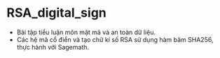 # RSA_digital_sign
- Bài tập tiểu luận môn mật mã và an toàn dữ liệu.
- Các hệ mã cổ điển và tạo chữ kí số RSA sử dụng hàm băm SHA256, thực hành với Sagemath.
